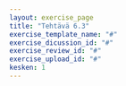 ```yaml
---
layout: exercise_page
title: "Tehtävä 6.3"
exercise_template_name: "#"
exercise_dicussion_id: "#"
exercise_review_id: "#"
exercise_upload_id: "#"
kesken: 1
---
```


